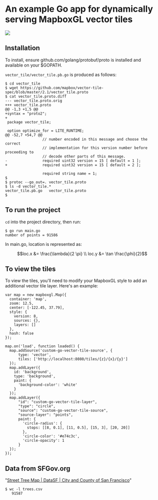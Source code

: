 # An example Go app for dynamically serving MapboxGL vector tiles

![](https://cloud.githubusercontent.com/assets/583385/16578797/4cbf4d8a-4251-11e6-9f4c-75820d220405.png)


## Installation

To install, ensure github.com/golang/protobuf/proto is installed and available on your $GOPATH.

```vector_tile/vector_tile.pb.go``` is produced as follows:

```console
$ cd vector_tile
$ wget https://github.com/mapbox/vector-tile-spec/blob/master/2.1/vector_tile.proto
$ cat vector_tile.proto.diff
--- vector_tile.proto.orig
+++ vector_tile.proto
@@ -1,3 +1,5 @@
+syntax = "proto2";
+
 package vector_tile;
 
 option optimize_for = LITE_RUNTIME;
@@ -52,7 +54,7 @@
                 // number encoded in this message and choose the correct
                 // implementation for this version number before proceeding to
                 // decode other parts of this message.
-                required uint32 version = 15 [ default = 1 ];
+                required uint32 version = 15 [ default = 2 ];
 
                 required string name = 1;
$
$ protoc --go_out=. vector_tile.proto
$ ls -d vector_tile.*
vector_tile.pb.go	vector_tile.proto
$
```

## To run the project

`cd` into the project directory, then run:

```console
$ go run main.go
number of points = 91586
```

In main.go, location is represented as:

```math
loc.x &= \frac{\lambda}{2 \pi} \\
loc.y &= \tan \frac{\phi}{2}
```



## To view the tiles

To view the tiles, you'll need to modify your MapboxGL style to add an additional vector tile layer. Here's an example:

```
var map = new mapboxgl.Map({
  container: 'map',
  zoom: 12.5,
  center: [-122.45, 37.79],
  style: {
    version: 8,
    sources: {},
    layers: []
  },
  hash: false
});

map.on('load', function loaded() {
  map.addSource('custom-go-vector-tile-source', {
      type: 'vector',
      tiles: ['http://localhost:8080/tiles/{z}/{x}/{y}']
  });
  map.addLayer({
    id: 'background',
    type: 'background',
    paint: {
      'background-color': 'white'
    }
  });
  map.addLayer({
      "id": "custom-go-vector-tile-layer",
      "type": "circle",
      "source": "custom-go-vector-tile-source",
      "source-layer": "points",
      paint: {
        'circle-radius': {
          stops: [[8, 0.1], [11, 0.5], [15, 3], [20, 20]]
        },
        'circle-color': '#e74c3c',
        'circle-opacity': 1
      }
  });
});
```

## Data from SFGov.org

"[Street Tree Map | DataSF | City and County of San Francisco](https://data.sfgov.org/City-Infrastructure/Street-Tree-Map/337t-q2b4)"

```console
$ wc -l trees.csv 
   91587
```
